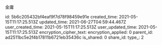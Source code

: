 金庸

id: 5b6c205432bf4eaf9f7d78f98459e91e
created_time: 2021-05-15T11:17:25.513Z
updated_time: 2021-06-27T04:59:44.467Z
user_created_time: 2021-05-15T11:17:25.513Z
user_updated_time: 2021-05-15T11:17:25.513Z
encryption_cipher_text: 
encryption_applied: 0
parent_id: ad2511bc5e2f4b17811b6721eb35436c
is_shared: 0
share_id: 
type_: 2